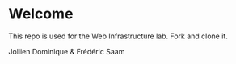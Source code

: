 Welcome
============================

This repo is used for the Web Infrastructure lab. Fork and clone it.  

Jollien Dominique & Frédéric Saam
